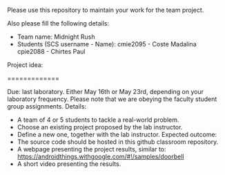 Please use this repository to maintain your work for the team project.

Also please fill the following details:

- Team name: Midnight Rush
- Students (SCS username - Name): 
	cmie2095 - Coste Madalina
	cpie2088 - Chirtes Paul

Project idea: 

=============

Due: last laboratory.
	Either May 16th or May 23rd, depending on your laboratory frequency.
	Please note that we are obeying the faculty student group assignments.
Details:
- A team of 4 or 5 students to tackle a real-world problem.
- Choose an existing project proposed by the lab instructor.
- Define a new one, together with the lab instructor.
Expected outcome:
- The source code should be hosted in this github classroom repository.
- A webpage presenting the project results, similar to:
	https://androidthings.withgoogle.com/#!/samples/doorbell
- A short video presenting the results.

